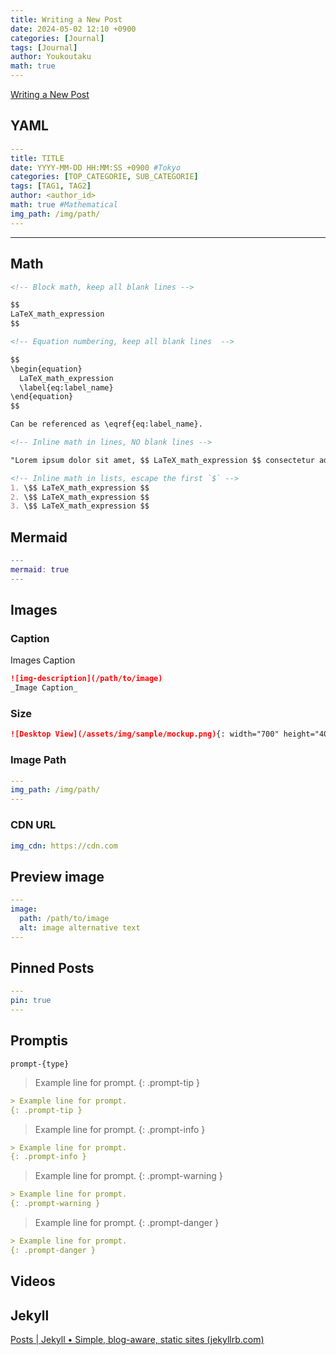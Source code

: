 ```yaml
---
title: Writing a New Post
date: 2024-05-02 12:10 +0900
categories: [Journal]
tags: [Journal]
author: Youkoutaku
math: true
---
```


[Writing a New Post](https://chirpy.cotes.page/posts/write-a-new-post/)

## YAML
```yaml
---
title: TITLE
date: YYYY-MM-DD HH:MM:SS +0900 #Tokyo
categories: [TOP_CATEGORIE, SUB_CATEGORIE]
tags: [TAG1, TAG2]  
author: <author_id>
math: true #Mathematical
img_path: /img/path/
---
```

---
## Math
```markdown
<!-- Block math, keep all blank lines -->

$$
LaTeX_math_expression
$$

<!-- Equation numbering, keep all blank lines  -->

$$
\begin{equation}
  LaTeX_math_expression
  \label{eq:label_name}
\end{equation}
$$

Can be referenced as \eqref{eq:label_name}.

<!-- Inline math in lines, NO blank lines -->

"Lorem ipsum dolor sit amet, $$ LaTeX_math_expression $$ consectetur adipiscing elit."

<!-- Inline math in lists, escape the first `$` -->
1. \$$ LaTeX_math_expression $$
2. \$$ LaTeX_math_expression $$
3. \$$ LaTeX_math_expression $$
```

## Mermaid
```matlab
---
mermaid: true
---
```

## Images
### Caption
Images Caption
```markdown
![img-description](/path/to/image)
_Image Caption_
```

### Size
```markdown
![Desktop View](/assets/img/sample/mockup.png){: width="700" height="400" }
```

### Image Path
```yaml
---
img_path: /img/path/
---
```

### CDN URL
```_config.yml
img_cdn: https://cdn.com
```

## Preview image
```yaml
---
image:
  path: /path/to/image
  alt: image alternative text
---
```

## Pinned Posts
```yaml
---
pin: true
---
```

## Promptis
`prompt-{type}`

> Example line for prompt.
{: .prompt-tip }

```markdown
> Example line for prompt.
{: .prompt-tip }
```

> Example line for prompt.
{: .prompt-info }

```markdown
> Example line for prompt.
{: .prompt-info }
```

> Example line for prompt.
{: .prompt-warning }

```markdown
> Example line for prompt.
{: .prompt-warning }
```

> Example line for prompt.
{: .prompt-danger }

```markdown
> Example line for prompt.
{: .prompt-danger }
```

## Videos

## Jekyll
[Posts | Jekyll • Simple, blog-aware, static sites (jekyllrb.com)](https://jekyllrb.com/docs/posts/)

